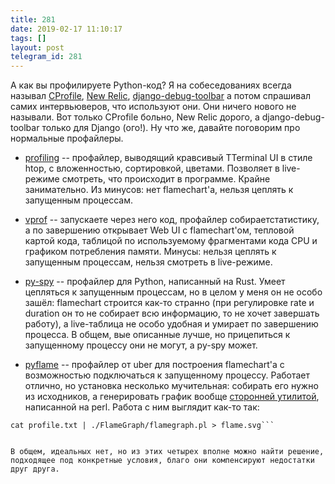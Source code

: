```yaml
---
title: 281
date: 2019-02-17 11:10:17
tags: []
layout: post
telegram_id: 281
---
```


А как вы профилируете Python-код? Я на собеседованиях всегда называл [CProfile](https://docs.python.org/3/library/profile.html), [New Relic](https://newrelic.com/), [django-debug-toolbar](https://github.com/jazzband/django-debug-toolbar) а потом спрашивал самих интервьюверов, что используют они. Они ничего нового не называли. Вот только CProfile больно, New Relic дорого, а django-debug-toolbar только для Django (ого!). Ну что же, давайте поговорим про нормальные профайлеры.

+ [profiling](https://github.com/what-studio/profiling) -- профайлер, выводящий кравсивый TTerminal UI в стиле htop, с вложенностью, сортировкой, цветами. Позволяет в live-режиме смотреть, что происходит в программе. Крайне занимательно. Из минусов: нет flamechart'а, нельзя цеплять к запущенным процессам.

+ [vprof](https://github.com/nvdv/vprof) -- запускаете через него код, профайлер собираетстатистику, а по завершению открывает Web UI с flamechart'ом, тепловой картой кода, таблицой по используемому фрагментами кода CPU и графиком потребления памяти. Минусы: нельзя цеплять к запущенным процессам, нельзя смотреть в live-режиме.

+ [py-spy](https://github.com/benfred/py-spy) -- профайлер для Python, написанный на Rust. Умеет цепляться к запущенным процессам, но в целом у меня он не особо зашёл: flamechart строится как-то странно (при регулировке rate и duration он то не собирает всю информацию, то не хочет завершать работу), а live-таблица не особо удобная и умирает по завершению процесса. В общем, вые описанные лучше, но прицепиться к запущенному процессу они не могут, а py-spy может.

+ [pyflame](https://github.com/uber/pyflame) -- профайлер от uber для построения flamechart'а с возможностью подключаться к запущенному процессу. Работает отлично, но установка несколько мучительная: собирать его нужно из исходников, а генерировать график вообще [сторонней утилитой](https://github.com/brendangregg/FlameGraph), написанной на perl. Работа с ним выглядит как-то так:

```./pyflame/src/pyflame -o profile.txt -t python3.6 tmp.py
cat profile.txt | ./FlameGraph/flamegraph.pl > flame.svg```


В общем, идеальных нет, но из этих четырех вполне можно найти решение, подходящее под конкретные условия, благо они компенсируют недостатки друг друга.
